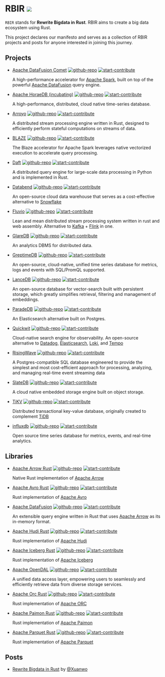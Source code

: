 # RBIR [![](https://img.shields.io/discord/1283371436773212212?logo=discord&label=discord)](https://discord.gg/SshxvYpn)

`RBIR` stands for **Rewrite Bigdata in Rust**. RBIR aims to create a big data ecosystem using Rust.

This project declares our manifesto and serves as a collection of RBIR projects and posts for anyone interested in joining this journey.

## Projects

- [Apache DataFusion Comet](./projects/apache_datafusion_comet.md) [![github-repo](https://img.shields.io/badge/open-repo-blue)](https://github.com/apache/datafusion-comet) [![start-contribute](https://img.shields.io/badge/start-contribute-blue)](https://github.com/apache/datafusion-comet/contribute)

  A high-performance accelerator for [Apache Spark](https://spark.apache.org/), built on top of the powerful [Apache DataFusion](https://github.com/apache/datafusion) query engine.
- [Apache HoraeDB (incubating)](./projects/apache_horaedb_(incubating).md) [![github-repo](https://img.shields.io/badge/open-repo-blue)](https://github.com/apache/horaedb) [![start-contribute](https://img.shields.io/badge/start-contribute-blue)](https://github.com/apache/horaedb/contribute)

  A high-performance, distributed, cloud native time-series database.
- [Arroyo](./projects/arroyo.md) [![github-repo](https://img.shields.io/badge/open-repo-blue)](https://github.com/ArroyoSystems/arroyo) [![start-contribute](https://img.shields.io/badge/start-contribute-blue)](https://github.com/ArroyoSystems/arroyo/contribute)

  A distributed stream processing engine written in Rust, designed to efficiently perform stateful computations on streams of data.
- [BLAZE](./projects/blaze.md) [![github-repo](https://img.shields.io/badge/open-repo-blue)](https://github.com/kwai/blaze) [![start-contribute](https://img.shields.io/badge/start-contribute-blue)](https://github.com/kwai/blaze/contribute)

  The Blaze accelerator for Apache Spark leverages native vectorized execution to accelerate query processing.
- [Daft](./projects/daft.md) [![github-repo](https://img.shields.io/badge/open-repo-blue)](https://github.com/Eventual-Inc/Daft) [![start-contribute](https://img.shields.io/badge/start-contribute-blue)](https://github.com/Eventual-Inc/Daft/contribute)

  A distributed query engine for large-scale data processing in Python and is implemented in Rust.
- [Databend](./projects/databend.md) [![github-repo](https://img.shields.io/badge/open-repo-blue)](https://github.com/datafuselabs/databend) [![start-contribute](https://img.shields.io/badge/start-contribute-blue)](https://github.com/datafuselabs/databend/contribute)

  An open-source cloud data warehouse that serves as a cost-effective alternative to [Snowflake](https://www.snowflake.com/)
- [Fluvio](./projects/fluvio.md) [![github-repo](https://img.shields.io/badge/open-repo-blue)](https://github.com/infinyon/fluvio) [![start-contribute](https://img.shields.io/badge/start-contribute-blue)](https://github.com/infinyon/fluvio/contribute)

  Lean and mean distributed stream processing system written in rust and web assembly. Alternative to [Kafka](https://github.com/apache/kafka) + [Flink](https://github.com/apache/flink) in one.
- [GlareDB](./projects/glaredb.md) [![github-repo](https://img.shields.io/badge/open-repo-blue)](https://github.com/GlareDB/glaredb) [![start-contribute](https://img.shields.io/badge/start-contribute-blue)](https://github.com/GlareDB/glaredb/contribute)

  An analytics DBMS for distributed data.
- [GreptimeDB](./projects/greptimedb.md) [![github-repo](https://img.shields.io/badge/open-repo-blue)](https://github.com/GreptimeTeam/greptimedb) [![start-contribute](https://img.shields.io/badge/start-contribute-blue)](https://github.com/GreptimeTeam/greptimedb/contribute)

  An open-source, cloud-native, unified time series database for metrics, logs and events with SQL/PromQL supported.
- [LanceDB](./projects/lancedb.md) [![github-repo](https://img.shields.io/badge/open-repo-blue)](https://github.com/lancedb/lancedb) [![start-contribute](https://img.shields.io/badge/start-contribute-blue)](https://github.com/lancedb/lancedb/contribute)

  An open-source database for vector-search built with persistent storage, which greatly simplifies retrieval, filtering and management of embeddings.
- [ParadeDB](./projects/paradedb.md) [![github-repo](https://img.shields.io/badge/open-repo-blue)](https://github.com/paradedb/paradedb) [![start-contribute](https://img.shields.io/badge/start-contribute-blue)](https://github.com/paradedb/paradedb/contribute)

  An Elasticsearch alternative built on Postgres.
- [Quickwit](./projects/quickwit.md) [![github-repo](https://img.shields.io/badge/open-repo-blue)](https://github.com/quickwit-oss/quickwit) [![start-contribute](https://img.shields.io/badge/start-contribute-blue)](https://github.com/quickwit-oss/quickwit/contribute)

  Cloud-native search engine for observability. An open-source alternative to [Datadog](https://www.datadoghq.com/), [Elasticsearch](https://www.elastic.co/elasticsearch), [Loki](https://github.com/grafana/loki), and [Tempo](https://github.com/grafana/tempo)
- [RisingWave](./projects/risingwave.md) [![github-repo](https://img.shields.io/badge/open-repo-blue)](https://github.com/risingwavelabs/risingwave) [![start-contribute](https://img.shields.io/badge/start-contribute-blue)](https://github.com/risingwavelabs/risingwave/contribute)

  A Postgres-compatible SQL database engineered to provide the simplest and most cost-efficient approach for processing, analyzing, and managing real-time event streaming data
- [SlateDB](./projects/slatedb.md) [![github-repo](https://img.shields.io/badge/open-repo-blue)](https://github.com/slatedb/slatedb) [![start-contribute](https://img.shields.io/badge/start-contribute-blue)](https://github.com/slatedb/slatedb/contribute)

  A cloud native embedded storage engine built on object storage.
- [TiKV](./projects/tikv.md) [![github-repo](https://img.shields.io/badge/open-repo-blue)](https://github.com/tikv/tikv) [![start-contribute](https://img.shields.io/badge/start-contribute-blue)](https://github.com/tikv/tikv/contribute)

  Distributed transactional key-value database, originally created to complement [TiDB](https://github.com/pingcap/tidb/)
- [influxdb](./projects/influxdb.md) [![github-repo](https://img.shields.io/badge/open-repo-blue)](https://github.com/influxdata/influxdb) [![start-contribute](https://img.shields.io/badge/start-contribute-blue)](https://github.com/influxdata/influxdb/contribute)

  Open source time series database for metrics, events, and real-time analytics.


## Libraries

- [Apache Arrow Rust](./libraries/apache_arrow_rust.md) [![github-repo](https://img.shields.io/badge/open-repo-blue)](https://github.com/apache/arrow-rs) [![start-contribute](https://img.shields.io/badge/start-contribute-blue)](https://github.com/apache/arrow-rs/contribute)

  Native Rust implementation of [Apache Arrow](https://github.com/apache/arrow)
- [Apache Avro Rust](./libraries/apache_avro_rust.md) [![github-repo](https://img.shields.io/badge/open-repo-blue)](https://github.com/apache/avro) [![start-contribute](https://img.shields.io/badge/start-contribute-blue)](https://github.com/apache/avro/contribute)

  Rust implementation of [Apache Avro](https://avro.apache.org/)
- [Apache DataFusion](./libraries/apache_datafusion.md) [![github-repo](https://img.shields.io/badge/open-repo-blue)](https://github.com/apache/datafusion) [![start-contribute](https://img.shields.io/badge/start-contribute-blue)](https://github.com/apache/datafusion/contribute)

  An extensible query engine written in Rust that uses [Apache Arrow](https://github.com/apache/arrow) as its in-memory format.
- [Apache Hudi Rust](./libraries/apache_hudi_rust.md) [![github-repo](https://img.shields.io/badge/open-repo-blue)](https://github.com/apache/hudi-rs) [![start-contribute](https://img.shields.io/badge/start-contribute-blue)](https://github.com/apache/hudi-rs/contribute)

  Rust implementation of [Apache Hudi](https://hudi.apache.org/)
- [Apache Iceberg Rust](./libraries/apache_iceberg_rust.md) [![github-repo](https://img.shields.io/badge/open-repo-blue)](https://github.com/apache/iceberg-rust/) [![start-contribute](https://img.shields.io/badge/start-contribute-blue)](https://github.com/apache/iceberg-rust//contribute)

  Rust implementation of [Apache Iceberg](https://iceberg.apache.org/)
- [Apache OpenDAL](./libraries/apache_opendal.md) [![github-repo](https://img.shields.io/badge/open-repo-blue)](https://github.com/apache/opendal) [![start-contribute](https://img.shields.io/badge/start-contribute-blue)](https://github.com/apache/opendal/contribute)

  A unified data access layer, empowering users to seamlessly and efficiently retrieve data from diverse storage services.
- [Apache Orc Rust](./libraries/apache_orc_rust.md) [![github-repo](https://img.shields.io/badge/open-repo-blue)](https://github.com/datafusion-contrib/datafusion-orc) [![start-contribute](https://img.shields.io/badge/start-contribute-blue)](https://github.com/datafusion-contrib/datafusion-orc/contribute)

  Rust implementation of [Apache ORC](https://orc.apache.org/)
- [Apache Paimon Rust](./libraries/apache_paimon_rust.md) [![github-repo](https://img.shields.io/badge/open-repo-blue)](https://github.com/apache/paimon-rust) [![start-contribute](https://img.shields.io/badge/start-contribute-blue)](https://github.com/apache/paimon-rust/contribute)

  Rust implementation of [Apache Paimon](https://paimon.apache.org/)
- [Apache Parquet Rust](./libraries/apache_parquet_rust.md) [![github-repo](https://img.shields.io/badge/open-repo-blue)](https://github.com/apache/arrow-rs) [![start-contribute](https://img.shields.io/badge/start-contribute-blue)](https://github.com/apache/arrow-rs/contribute)

  Rust implementation of [Apache Parquet](https://parquet.apache.org/)


## Posts

- [Rewrite Bigdata in Rust](https://xuanwo.io/2024/07-rewrite-bigdata-in-rust/) by [@Xuanwo](https://github.com/Xuanwo)

